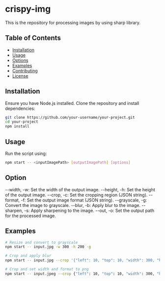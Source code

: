 # crispy-img
This is the repository for processing images by using sharp library.

## Table of Contents

- [Installation](#installation)
- [Usage](#usage)
- [Options](#options)
- [Examples](#examples)
- [Contributing](#contributing)
- [License](#license)

## Installation

Ensure you have Node.js installed. Clone the repository and install dependencies:

```bash
git clone https://github.com/your-username/your-project.git
cd your-project
npm install
```

## Usage

Run the script using:
```bash
npm start -- <inputImagePath> [outputImagePath] [options]
```

## Option

--width, -w: Set the width of the output image.
--height, -h: Set the height of the output image.
--crop, -c: Set the cropping region (JSON string).
--format, -f: Set the output image format (JSON string).
--grayscale, -g: Convert the image to grayscale.
--blur, -b: Apply blur to the image.
--sharpen, -s: Apply sharpening to the image.
--out, -o: Set the output path for the processed image.

## Examples

```bash
# Resize and convert to grayscale
npm start -- input.jpg -w 300 -h 200 -g

# Crop and apply blur
npm start -- input.jpg --crop '{"left": 10, "top": 10, "width": 300, "height": 200}' -b 5 -o output.jpg

# Crop and set width and format to png
npm start -- input.jpeg --crop {"left": 10, "top": 10, "width": 300, "height": 200} -w 500 -f {"id": "png", "quality": 85} -o t.png
```